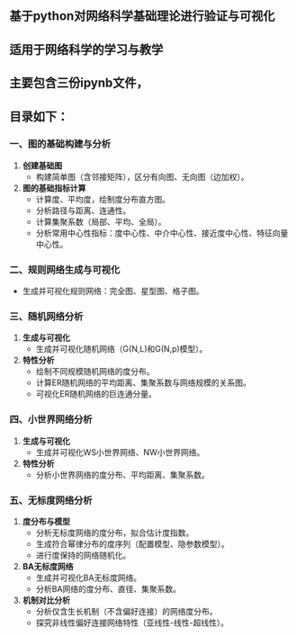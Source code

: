 ## 基于python对网络科学基础理论进行验证与可视化
## 适用于网络科学的学习与教学
## 主要包含三份ipynb文件，
## 目录如下：

### 一、图的基础构建与分析
1. **创建基础图**  
   - 构建简单图（含邻接矩阵），区分有向图、无向图（边加权）。  
2. **图的基础指标计算**  
   - 计算度、平均度，绘制度分布直方图。  
   - 分析路径与距离、连通性。  
   - 计算集聚系数（局部、平均、全局）。  
   - 分析常用中心性指标：度中心性、中介中心性、接近度中心性、特征向量中心性。  

### 二、规则网络生成与可视化
- 生成并可视化规则网络：完全图、星型图、格子图。  

### 三、随机网络分析
1. **生成与可视化**  
   - 生成并可视化随机网络（G(N,L)和G(N,p)模型）。  
2. **特性分析**  
   - 绘制不同规模随机网络的度分布。  
   - 计算ER随机网络的平均距离、集聚系数与网络规模的关系图。  
   - 可视化ER随机网络的巨连通分量。  

### 四、小世界网络分析
1. **生成与可视化**  
   - 生成并可视化WS小世界网络、NW小世界网络。  
2. **特性分析**  
   - 分析小世界网络的度分布、平均距离、集聚系数。  

### 五、无标度网络分析
1. **度分布与模型**  
   - 分析无标度网络的度分布，拟合估计度指数。  
   - 生成符合幂律分布的度序列（配置模型、隐参数模型）。  
   - 进行度保持的网络随机化。  
2. **BA无标度网络**  
   - 生成并可视化BA无标度网络。  
   - 分析BA网络的度分布、直径、集聚系数。  
3. **机制对比分析**  
   - 分析仅含生长机制（不含偏好连接）的网络度分布。  
   - 探究非线性偏好连接网络特性（亚线性-线性-超线性）。

